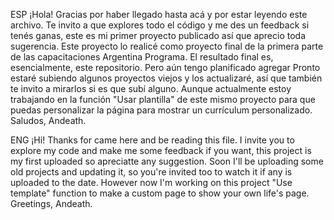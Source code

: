 ESP
¡Hola! Gracias por haber llegado hasta acá y por estar leyendo este archivo.
Te invito a que explores todo el código y me des un feedback si tenés ganas, este es mi primer proyecto publicado así que aprecio toda sugerencia.
Este proyecto lo realicé como proyecto final de la primera parte de las capacitaciones Argentina Programa.
El resultado final es, esencialmente, este repositorio. Pero aún tengo planificado agregar 
Pronto estaré subiendo algunos proyectos viejos y los actualizaré, así que también te invito a mirarlos si es que subí alguno.
Aunque actualmente estoy trabajando en la función "Usar plantilla" de este mismo proyecto para que puedas personalizar la página para mostrar un currículum personalizado.
Saludos, Andeath.

ENG
¡Hi! Thanks for came here and be reading this file.
I invite you to explore my code and make me some feedback if you want, this project is my first uploaded so apreciatte any suggestion.
Soon I'll be uploading some old projects and updating it, so you're invited too to watch it if any is uploaded to the date.
However now I'm working on this project "Use template" function to make a custom page to show your own life's page.
Greetings, Andeath.